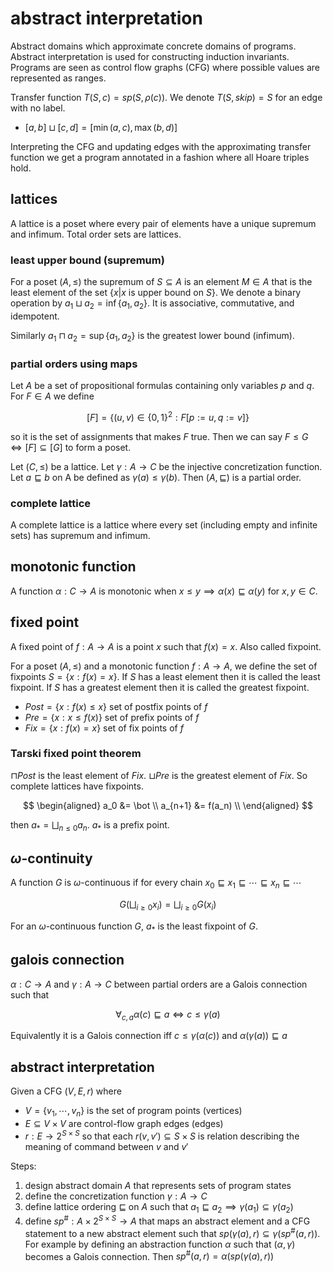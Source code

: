 # abstract interpretation

Abstract domains which approximate concrete domains of programs. Abstract interpretation is used for constructing induction invariants. Programs are seen as control flow graphs (CFG) where possible values are represented as ranges.

Transfer function $T(S, c) = sp(S, \rho(c))$. We denote $T(S, skip) = S$ for an edge with no label.

- $[a, b] \sqcup [c, d] = [\min(a, c), \max(b, d)]$

Interpreting the CFG and updating edges with the approximating transfer function we get a program annotated in a fashion where all Hoare triples hold.

## lattices

A lattice is a poset where every pair of elements have a unique supremum and infimum. Total order sets are lattices.

### least upper bound (supremum)

For a poset $(A, \le)$ the supremum of $S \subseteq A$ is an element $M \in A$ that is the least element of the set $\{x | x \text{ is upper bound on } S\}$. We denote a binary operation by $a_1 \sqcup a_2 = \inf\{a_1, a_2\}$. It is associative, commutative, and idempotent.

Similarly $a_1 \sqcap a_2 = \sup\{a_1, a_2\}$ is the greatest lower bound (infimum).

### partial orders using maps

Let $A$ be a set of propositional formulas containing only variables $p$ and $q$. For $F \in A$ we define

$$
[F] = \{(u, v) \in \{0, 1\}^2: F[p := u, q := v]\}
$$

so it is the set of assignments that makes $F$ true. Then we can say $F \le G \iff [F] \subseteq [G]$ to form a poset.

Let $(C, \le)$ be a lattice. Let $\gamma: A \to C$ be the injective concretization function. Let $a \sqsubseteq b$ on A be defined as $\gamma(a) \le \gamma(b)$. Then $(A, \sqsubseteq)$ is a partial order.

### complete lattice

A complete lattice is a lattice where every set (including empty and infinite sets) has supremum and infimum.

## monotonic function

A function $\alpha : C \to A$ is monotonic when $x \le y \implies \alpha(x) \sqsubseteq \alpha(y)$ for $x, y \in C$.

## fixed point

A fixed point of $f : A \to A$ is a point $x$ such that $f(x) = x$. Also called fixpoint.

For a poset $(A, \le)$ and a monotonic function $f : A \to A$, we define the set of fixpoints $S = \{x : f(x) = x\}$. If $S$ has a least element then it is called the least fixpoint. If $S$ has a greatest element then it is called the greatest fixpoint.

- $Post = \{x : f(x) \le x\}$ set of postfix points of $f$
- $Pre = \{x : x \le f(x)\}$ set of prefix points of $f$
- $Fix = \{x : f(x) = x\}$ set of fix points of $f$

### Tarski fixed point theorem

$\sqcap Post$ is the least element of $Fix$. $\sqcup Pre$ is the greatest element of $Fix$. So complete lattices have fixpoints.

$$
\begin{aligned}
	a_0 &= \bot \\
	a_{n+1} &= f(a_n) \\
\end{aligned}
$$

then $a_* = \bigsqcup_{n \le 0} a_n$. $a_*$ is a prefix point.

## $\omega$-continuity

A function $G$ is $\omega$-continuous if for every chain $x_0 \sqsubseteq x_1 \sqsubseteq \cdots \sqsubseteq x_n \sqsubseteq \cdots$

$$
G(\bigsqcup_{i \ge 0} x_i) = \bigsqcup_{i \ge 0} G(x_i)
$$

For an $\omega$-continuous function $G$, $a_*$ is the least fixpoint of $G$.

## galois connection

$\alpha : C \to A$ and $\gamma : A \to C$ between partial orders are a Galois connection such that

$$
\forall_{c,a} \alpha(c) \sqsubseteq a \iff c \le \gamma(a)
$$

Equivalently it is a Galois connection iff $c \le \gamma(\alpha(c))$ and $\alpha(\gamma(a)) \sqsubseteq a$

## abstract interpretation

Given a CFG $(V, E, r)$ where

- $V = \{v_1, \cdots, v_n\}$ is the set of program points (vertices)
- $E \subseteq V \times V$ are control-flow graph edges (edges)
- $r : E \to 2^{S \times S}$ so that each $r(v, v') \subseteq S \times S$ is relation describing the meaning of command between $v$ and $v'$

Steps:

1. design abstract domain $A$ that represents sets of program states
2. define the concretization function $\gamma : A \to C$
3. define lattice ordering $\sqsubseteq$ on $A$ such that $a_1 \sqsubseteq a_2 \implies \gamma(a_1) \subseteq \gamma(a_2)$
4. define $sp^\# : A \times 2^{S \times S} \to A$ that maps an abstract element and a CFG statement to a new abstract element such that $sp(\gamma(a), r) \subseteq \gamma(sp^\#(a, r))$. For example by defining an abstraction function $\alpha$ such that $(\alpha, \gamma)$ becomes a Galois connection. Then $sp^\#(a, r) = \alpha(sp(\gamma(a), r))$
